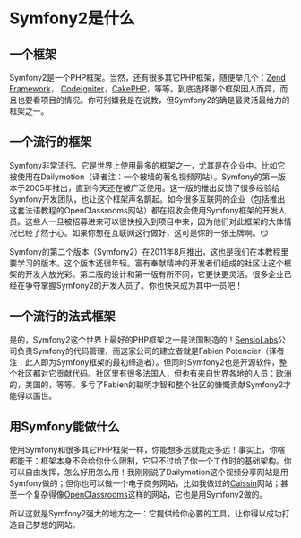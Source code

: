 # Symfony2是什么 #

## 一个框架 ##

Symfony2是一个PHP框架。当然，还有很多其它PHP框架，随便举几个：[Zend Framework](http://framework.zend.com/)， [CodeIgniter](http://codeigniter.com/)，[CakePHP](http://cakephp.org/)，等等。到底选择哪个框架因人而异，而且也要看项目的情况。你可别嫌我是在说教，但Symfony2的确是最灵活最给力的框架之一。

## 一个流行的框架 ##

Symfony非常流行。它是世界上使用最多的框架之一，尤其是在企业中。比如它被使用在Dailymotion（译者注：一个被墙的著名视频网站）。Symfony的第一版本于2005年推出，直到今天还在被广泛使用。这一版的推出反馈了很多经验给Symfony开发团队，也让这个框架声名鹊起。如今很多互联网的企业（包括推出这套法语教程的OpenClassrooms网站）都在招收会使用Symfony框架的开发人员。这些人一旦被招募进来可以很快投入到项目中来，因为他们对此框架的大体情况已经了然于心。如果你想在互联网这行做好，这可是你的一张王牌啊。:smirk:

Symfony的第二个版本（Symfony2）在2011年8月推出，这也是我们在本教程里要学习的版本。这个版本还很年轻。富有奉献精神的开发者们组成的社区让这个框架的开发大放光彩。第二版的设计和第一版有所不同，它更快更灵活。很多企业已经在争夺掌握Symfony2的开发人员了。你也快来成为其中一员吧！

## 一个流行的法式框架 ##

是的，Symfony2这个世界上最好的PHP框架之一是法国制造的！[SensioLabs](https://sensiolabs.com/)公司负责Symfony的代码管理，而这家公司的建立者就是Fabien Potencier（译者注：此人即为Symfony框架的最初缔造者）。但同时Symfony2也是开源软件，整个社区都对它贡献代码。社区里有很多法国人，但也有来自世界各地的人员：欧洲的，美国的，等等。多亏了Fabien的聪明才智和整个社区的慷慨贡献Symfony2才能得以面世。

## 用Symfony能做什么 ##

使用Symfony和很多其它PHP框架一样，你能想多远就能走多远！事实上，你啥都能干：框架本身不会给你什么限制，它只不过给了你一个工作时的基础架构。你可以自由发挥，怎么好用怎么用！我刚刚说了Dailymotion这个视频分享网站是用Symfony做的；但你也可以做一个电子商务网站，比如我做过的[Caissin](https://www.caissin.fr/)网站；甚至一个复杂得像[OpenClassrooms](https://openclassrooms.com/)这样的网站，它也是用Symfony2做的。

所以这就是Symfony2强大的地方之一：它提供给你必要的工具，让你得以成功打造自己梦想的网站。
